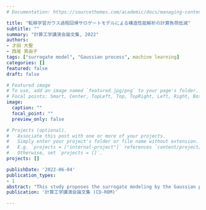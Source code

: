 ```yaml
---
# Documentation: https://sourcethemes.com/academic/docs/managing-content/

title: "転移学習ガウス過程回帰サロゲートモデルによる構造性能解析の計算負荷低減"
subtitle: ""
summary: "計算工学講演会論文集, 2022"
authors:
- 才田 大聖
- 西尾 真由子
tags: ["surrogate model", "Gaussian process", machine learning]
categories: []
featured: false
draft: false

# Featured image
# To use, add an image named `featured.jpg/png` to your page's folder.
# Focal points: Smart, Center, TopLeft, Top, TopRight, Left, Right, BottomLeft, Bottom, BottomRight.
image:
  caption: ""
  focal_point: ""
  preview_only: false

# Projects (optional).
#   Associate this post with one or more of your projects.
#   Simply enter your project's folder or file name without extension.
#   E.g. `projects = ["internal-project"]` references `content/project/deep-learning/index.md`.
#   Otherwise, set `projects = []`.
projects: []

publishDate: '2022-06-04'
publication_types:
- 1
abstract: "This study proposes the surrogate modeling by the Gaussian process regression with the transfer learning (TL-GPRSM). The TL-GPRSM can reduce the computational cost by using data with input-output relationships close to those of the target analysis for constructing surrogate models. For validation, the TL-GPRSM was constructed for a Monte Carlo calculation for the live load performance evaluation of a steel-plate girder bridge with damage. Here, transfer learning was used to reduce the computational cost by considering the input-output data from the analysis of the initial state bridge. The results showed that the TL-GPRSM was able to predict higher accuracy than surrogate models without transfer learning. It was also shown that the effectiveness of transfer learning can be determined from the contribution estimated by ARD."
publication: '計算工学講演会論文集 (CD-ROM)'

---
```

